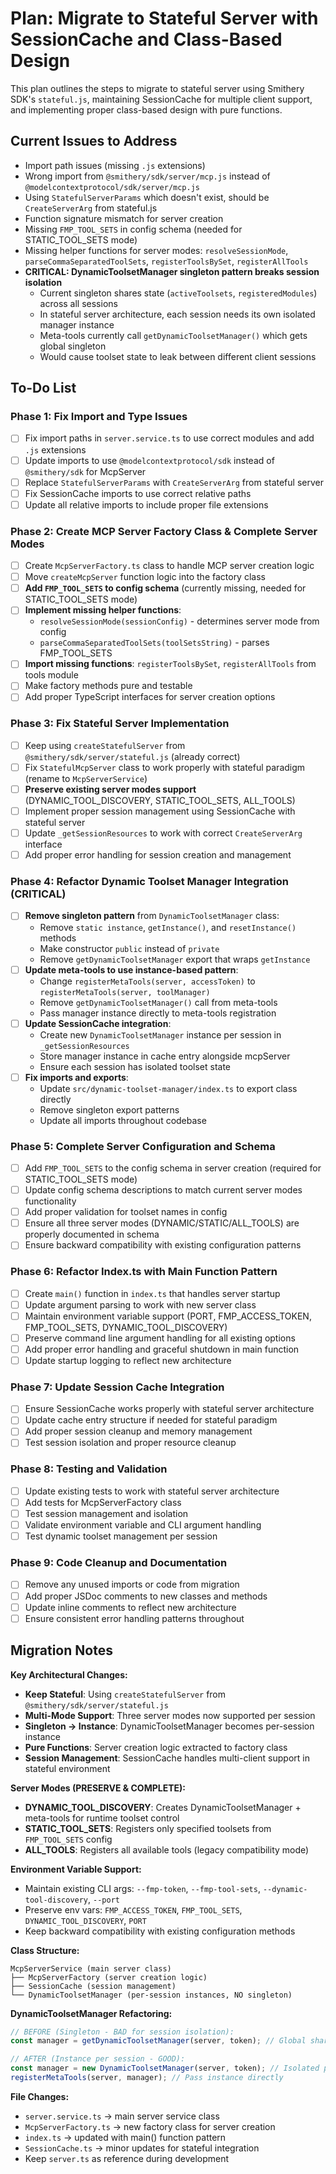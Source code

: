 # Plan: Migrate to Stateful Server with SessionCache and Class-Based Design

This plan outlines the steps to migrate to stateful server using Smithery SDK's `stateful.js`, maintaining SessionCache for multiple client support, and implementing proper class-based design with pure functions.

## Current Issues to Address
- Import path issues (missing `.js` extensions)
- Wrong import from `@smithery/sdk/server/mcp.js` instead of `@modelcontextprotocol/sdk/server/mcp.js`
- Using `StatefulServerParams` which doesn't exist, should be `CreateServerArg` from stateful.js
- Function signature mismatch for server creation
- Missing `FMP_TOOL_SETS` in config schema (needed for STATIC_TOOL_SETS mode)
- Missing helper functions for server modes: `resolveSessionMode`, `parseCommaSeparatedToolSets`, `registerToolsBySet`, `registerAllTools`
- **CRITICAL: DynamicToolsetManager singleton pattern breaks session isolation**
  - Current singleton shares state (`activeToolsets`, `registeredModules`) across all sessions
  - In stateful server architecture, each session needs its own isolated manager instance
  - Meta-tools currently call `getDynamicToolsetManager()` which gets global singleton
  - Would cause toolset state to leak between different client sessions

## To-Do List

### Phase 1: Fix Import and Type Issues
- [ ] Fix import paths in `server.service.ts` to use correct modules and add `.js` extensions
- [ ] Update imports to use `@modelcontextprotocol/sdk` instead of `@smithery/sdk` for McpServer
- [ ] Replace `StatefulServerParams` with `CreateServerArg` from stateful server
- [ ] Fix SessionCache imports to use correct relative paths
- [ ] Update all relative imports to include proper file extensions

### Phase 2: Create MCP Server Factory Class & Complete Server Modes
- [ ] Create `McpServerFactory.ts` class to handle MCP server creation logic
- [ ] Move `createMcpServer` function logic into the factory class
- [ ] **Add `FMP_TOOL_SETS` to config schema** (currently missing, needed for STATIC_TOOL_SETS mode)
- [ ] **Implement missing helper functions**:
  - `resolveSessionMode(sessionConfig)` - determines server mode from config
  - `parseCommaSeparatedToolSets(toolSetsString)` - parses FMP_TOOL_SETS
- [ ] **Import missing functions**: `registerToolsBySet`, `registerAllTools` from tools module
- [ ] Make factory methods pure and testable
- [ ] Add proper TypeScript interfaces for server creation options

### Phase 3: Fix Stateful Server Implementation  
- [ ] Keep using `createStatefulServer` from `@smithery/sdk/server/stateful.js` (already correct)
- [ ] Fix `StatefulMcpServer` class to work properly with stateful paradigm (rename to `McpServerService`)
- [ ] **Preserve existing server modes support** (DYNAMIC_TOOL_DISCOVERY, STATIC_TOOL_SETS, ALL_TOOLS)
- [ ] Implement proper session management using SessionCache with stateful server
- [ ] Update `_getSessionResources` to work with correct `CreateServerArg` interface
- [ ] Add proper error handling for session creation and management

### Phase 4: Refactor Dynamic Toolset Manager Integration (CRITICAL)
- [ ] **Remove singleton pattern** from `DynamicToolsetManager` class:
  - Remove `static instance`, `getInstance()`, and `resetInstance()` methods
  - Make constructor `public` instead of `private`
  - Remove `getDynamicToolsetManager` export that wraps `getInstance`
- [ ] **Update meta-tools to use instance-based pattern**:
  - Change `registerMetaTools(server, accessToken)` to `registerMetaTools(server, toolManager)`
  - Remove `getDynamicToolsetManager()` call from meta-tools
  - Pass manager instance directly to meta-tools registration
- [ ] **Update SessionCache integration**:
  - Create new `DynamicToolsetManager` instance per session in `_getSessionResources`
  - Store manager instance in cache entry alongside mcpServer
  - Ensure each session has isolated toolset state
- [ ] **Fix imports and exports**:
  - Update `src/dynamic-toolset-manager/index.ts` to export class directly
  - Remove singleton export patterns
  - Update all imports throughout codebase

### Phase 5: Complete Server Configuration and Schema
- [ ] Add `FMP_TOOL_SETS` to the config schema in server creation (required for STATIC_TOOL_SETS mode)
- [ ] Update config schema descriptions to match current server modes functionality
- [ ] Add proper validation for toolset names in config
- [ ] Ensure all three server modes (DYNAMIC/STATIC/ALL_TOOLS) are properly documented in schema
- [ ] Ensure backward compatibility with existing configuration patterns

### Phase 6: Refactor Index.ts with Main Function Pattern
- [ ] Create `main()` function in `index.ts` that handles server startup
- [ ] Update argument parsing to work with new server class
- [ ] Maintain environment variable support (PORT, FMP_ACCESS_TOKEN, FMP_TOOL_SETS, DYNAMIC_TOOL_DISCOVERY)
- [ ] Preserve command line argument handling for all existing options
- [ ] Add proper error handling and graceful shutdown in main function
- [ ] Update startup logging to reflect new architecture

### Phase 7: Update Session Cache Integration
- [ ] Ensure SessionCache works properly with stateful server architecture
- [ ] Update cache entry structure if needed for stateful paradigm
- [ ] Add proper session cleanup and memory management
- [ ] Test session isolation and proper resource cleanup

### Phase 8: Testing and Validation
- [ ] Update existing tests to work with stateful server architecture
- [ ] Add tests for McpServerFactory class
- [ ] Test session management and isolation
- [ ] Validate environment variable and CLI argument handling
- [ ] Test dynamic toolset management per session

### Phase 9: Code Cleanup and Documentation
- [ ] Remove any unused imports or code from migration
- [ ] Add proper JSDoc comments to new classes and methods
- [ ] Update inline comments to reflect new architecture
- [ ] Ensure consistent error handling patterns throughout

## Migration Notes

**Key Architectural Changes:**
- **Keep Stateful**: Using `createStatefulServer` from `@smithery/sdk/server/stateful.js`
- **Multi-Mode Support**: Three server modes now supported per session
- **Singleton → Instance**: DynamicToolsetManager becomes per-session instance
- **Pure Functions**: Server creation logic extracted to factory class
- **Session Management**: SessionCache handles multi-client support in stateful environment

**Server Modes (PRESERVE & COMPLETE):**
- **DYNAMIC_TOOL_DISCOVERY**: Creates DynamicToolsetManager + meta-tools for runtime toolset control
- **STATIC_TOOL_SETS**: Registers only specified toolsets from `FMP_TOOL_SETS` config
- **ALL_TOOLS**: Registers all available tools (legacy compatibility mode)

**Environment Variable Support:**
- Maintain existing CLI args: `--fmp-token`, `--fmp-tool-sets`, `--dynamic-tool-discovery`, `--port`
- Preserve env vars: `FMP_ACCESS_TOKEN`, `FMP_TOOL_SETS`, `DYNAMIC_TOOL_DISCOVERY`, `PORT`
- Keep backward compatibility with existing configuration methods

**Class Structure:**
```
McpServerService (main server class)
├── McpServerFactory (server creation logic)  
├── SessionCache (session management)
└── DynamicToolsetManager (per-session instances, NO singleton)
```

**DynamicToolsetManager Refactoring:**
```typescript
// BEFORE (Singleton - BAD for session isolation):
const manager = getDynamicToolsetManager(server, token); // Global shared state

// AFTER (Instance per session - GOOD):
const manager = new DynamicToolsetManager(server, token); // Isolated per session
registerMetaTools(server, manager); // Pass instance directly
```

**File Changes:**
- `server.service.ts` → main server service class
- `McpServerFactory.ts` → new factory class for server creation
- `index.ts` → updated with main() function pattern  
- `SessionCache.ts` → minor updates for stateful integration
- Keep `server.ts` as reference during development